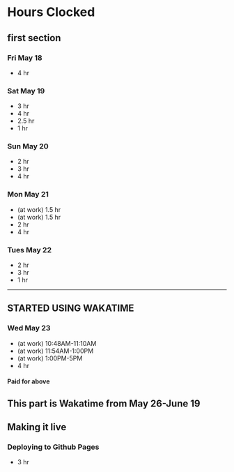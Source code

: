 # Hours Clocked

## first section

### Fri May 18

- 4 hr

### Sat May 19

- 3 hr
- 4 hr
- 2.5 hr
- 1 hr

### Sun May 20

- 2 hr
- 3 hr
- 4 hr

### Mon May 21

- (at work) 1.5 hr
- (at work) 1.5 hr
- 2 hr
- 4 hr

### Tues May 22

- 2 hr
- 3 hr
- 1 hr

___

## STARTED USING WAKATIME

### Wed May 23
- (at work) 10:48AM-11:10AM
- (at work) 11:54AM-1:00PM
- (at work) 1:00PM-5PM
- 4 hr

#### Paid for above

## This part is Wakatime from May 26-June 19

## Making it live

### Deploying to Github Pages

- 3 hr
